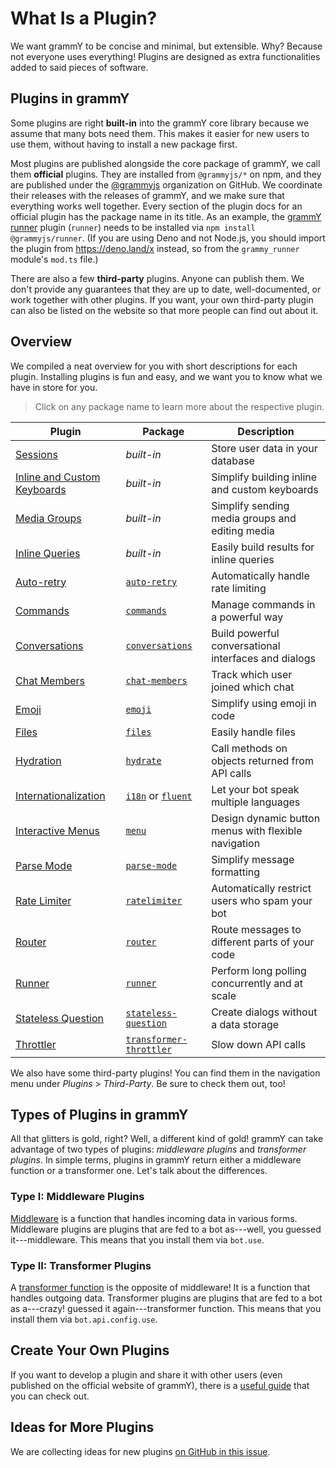 # What Is a Plugin?

We want grammY to be concise and minimal, but extensible.
Why?
Because not everyone uses everything!
Plugins are designed as extra functionalities added to said pieces of software.

## Plugins in grammY

Some plugins are right **built-in** into the grammY core library because we assume that many bots need them.
This makes it easier for new users to use them, without having to install a new package first.

Most plugins are published alongside the core package of grammY, we call them **official** plugins.
They are installed from `@grammyjs/*` on npm, and they are published under the [@grammyjs](https://github.com/grammyjs) organization on GitHub.
We coordinate their releases with the releases of grammY, and we make sure that everything works well together.
Every section of the plugin docs for an official plugin has the package name in its title.
As an example, the [grammY runner](./runner) plugin (`runner`) needs to be installed via `npm install @grammyjs/runner`.
(If you are using Deno and not Node.js, you should import the plugin from <https://deno.land/x> instead, so from the `grammy_runner` module's `mod.ts` file.)

There are also a few **third-party** plugins.
Anyone can publish them.
We don't provide any guarantees that they are up to date, well-documented, or work together with other plugins.
If you want, your own third-party plugin can also be listed on the website so that more people can find out about it.

## Overview

We compiled a neat overview for you with short descriptions for each plugin.
Installing plugins is fun and easy, and we want you to know what we have in store for you.

> Click on any package name to learn more about the respective plugin.

| Plugin                                     | Package                                            | Description                                          |
| ------------------------------------------ | -------------------------------------------------- | ---------------------------------------------------- |
| [Sessions](./session)                      | _built-in_                                         | Store user data in your database                     |
| [Inline and Custom Keyboards](./keyboard)  | _built-in_                                         | Simplify building inline and custom keyboards        |
| [Media Groups](./media-group)              | _built-in_                                         | Simplify sending media groups and editing media      |
| [Inline Queries](./inline-query)           | _built-in_                                         | Easily build results for inline queries              |
| [Auto-retry](./auto-retry)                 | [`auto-retry`](./auto-retry)                       | Automatically handle rate limiting                   |
| [Commands](./commands)                     | [`commands`](./commands)                           | Manage commands in a powerful way                    |
| [Conversations](./conversations)           | [`conversations`](./conversations)                 | Build powerful conversational interfaces and dialogs |
| [Chat Members](./chat-members)             | [`chat-members`](./chat-members)                   | Track which user joined which chat                   |
| [Emoji](./emoji)                           | [`emoji`](./emoji)                                 | Simplify using emoji in code                         |
| [Files](./files)                           | [`files`](./files)                                 | Easily handle files                                  |
| [Hydration](./hydrate)                     | [`hydrate`](./hydrate)                             | Call methods on objects returned from API calls      |
| [Internationalization](./i18n)             | [`i18n`](./i18n) or [`fluent`](./fluent)           | Let your bot speak multiple languages                |
| [Interactive Menus](./menu)                | [`menu`](./menu)                                   | Design dynamic button menus with flexible navigation |
| [Parse Mode](./parse-mode)                 | [`parse-mode`](./parse-mode)                       | Simplify message formatting                          |
| [Rate Limiter](./ratelimiter)              | [`ratelimiter`](./ratelimiter)                     | Automatically restrict users who spam your bot       |
| [Router](./router)                         | [`router`](./router)                               | Route messages to different parts of your code       |
| [Runner](./runner)                         | [`runner`](./runner)                               | Perform long polling concurrently and at scale       |
| [Stateless Question](./stateless-question) | [`stateless-question`](./stateless-question)       | Create dialogs without a data storage                |
| [Throttler](./transformer-throttler)       | [`transformer-throttler`](./transformer-throttler) | Slow down API calls                                  |

We also have some third-party plugins!
You can find them in the navigation menu under _Plugins_ > _Third-Party_.
Be sure to check them out, too!

## Types of Plugins in grammY

All that glitters is gold, right?
Well, a different kind of gold!
grammY can take advantage of two types of plugins: _middleware plugins_ and _transformer plugins_.
In simple terms, plugins in grammY return either a middleware function or a transformer one.
Let's talk about the differences.

### Type I: Middleware Plugins

[Middleware](../guide/middleware) is a function that handles incoming data in various forms.
Middleware plugins are plugins that are fed to a bot as---well, you guessed it---middleware.
This means that you install them via `bot.use`.

### Type II: Transformer Plugins

A [transformer function](../advanced/transformers) is the opposite of middleware!
It is a function that handles outgoing data.
Transformer plugins are plugins that are fed to a bot as a---crazy! guessed it again---transformer function.
This means that you install them via `bot.api.config.use`.

## Create Your Own Plugins

If you want to develop a plugin and share it with other users (even published on the official website of grammY), there is a [useful guide](./guide) that you can check out.

## Ideas for More Plugins

We are collecting ideas for new plugins [on GitHub in this issue](https://github.com/grammyjs/grammY/issues/110).
